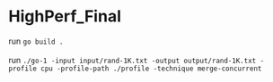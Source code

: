 # HighPerf_Final

run `go build .` <br></br>
run `./go-1 -input input/rand-1K.txt -output output/rand-1K.txt -profile cpu -profile-path ./profile -technique merge-concurrent` <br></br>

